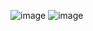 ![image](https://github.com/user-attachments/assets/85c55d39-79d6-4039-86af-ef6d8dc4a058)
![image](https://github.com/user-attachments/assets/48302bb6-b197-4c95-97f6-4033090a0c36)
